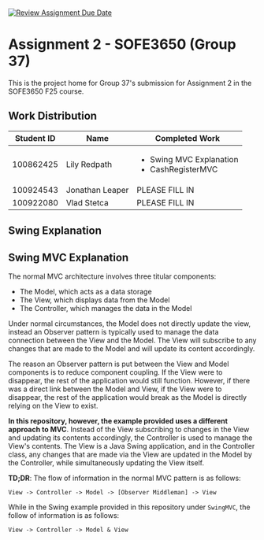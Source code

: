 <br>

[![Review Assignment Due Date](https://classroom.github.com/assets/deadline-readme-button-22041afd0340ce965d47ae6ef1cefeee28c7c493a6346c4f15d667ab976d596c.svg)](https://classroom.github.com/a/57HVEcop)

# Assignment 2 - SOFE3650 (Group 37)
This is the project home for Group 37's submission for Assignment 2 in the SOFE3650 F25 course.

## Work Distribution
| Student ID | Name | Completed Work                                                  |
|:----------:| ---- |-----------------------------------------------------------------|
| 100862425  | Lily Redpath | <ul><li>Swing MVC Explanation</li><li>CashRegisterMVC</li></ul> |
| 100924543  | Jonathan Leaper | PLEASE FILL IN                                                  |
| 100922080  | Vlad Stetca | PLEASE FILL IN                                                  |

## Swing Explanation

## Swing MVC Explanation
The normal MVC architecture involves three titular components:

- The Model, which acts as a data storage
- The View, which displays data from the Model
- The Controller, which manages the data in the Model

Under normal circumstances, the Model does not directly update the view, instead an Observer pattern is
typically used to manage the data connection between the View and the Model. The View will subscribe to any changes
that are made to the Model and will update its content accordingly.

The reason an Observer pattern is put between the View and Model components is to reduce component coupling. If the View
were to disappear, the rest of the application would still function. However, if there was a direct link between the
Model and View, if the View were to disappear, the rest of the application would break as the Model is directly relying
on the View to exist.

**In this repository, however, the example provided uses a different approach to MVC**. Instead of the View subscribing
to changes in the View and updating its contents accordingly, the Controller is used to manage the View's contents.
The View is a Java Swing application, and in the Controller class, any changes that are made via the View are updated in
the Model by the Controller, while simultaneously updating the View itself.

**TD;DR**: The flow of information in the normal MVC pattern is as follows:
```
View -> Controller -> Model -> [Observer Middleman] -> View
```
While in the Swing example provided in this repository under `SwingMVC`, the follow of information is as follows:
```
View -> Controller -> Model & View
```
